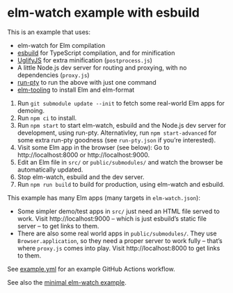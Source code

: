 # elm-watch example with esbuild

This is an example that uses:

- elm-watch for Elm compilation
- [esbuild] for TypeScript compilation, and for minification
- [UglifyJS] for extra minification (`postprocess.js`)
- A little Node.js dev server for routing and proxying, with no dependencies (`proxy.js`)
- [run-pty] to run the above with just one command
- [elm-tooling] to install Elm and elm-format

1. Run `git submodule update --init` to fetch some real-world Elm apps for demoing.
2. Run `npm ci` to install.
3. Run `npm start` to start elm-watch, esbuild and the Node.js dev server for development, using run-pty. Alternativley, run `npm start-advanced` for some extra run-pty goodness (see `run-pty.json` if you’re interested).
4. Visit some Elm app in the browser (see below): Go to http://localhost:8000 or http://localhost:9000.
5. Edit an Elm file in `src/` or `public/submodules/` and watch the browser be automatically updated.
6. Stop elm-watch, esbuild and the dev server.
7. Run `npm run build` to build for production, using elm-watch and esbuild.

This example has many Elm apps (many targets in `elm-watch.json`):

- Some simpler demo/test apps in `src/` just need an HTML file served to work. Visit http://localhost:9000 – which is just esbuild’s static file server – to get links to them.
- There are also some real world apps in `public/submodules/`. They use `Browser.application`, so they need a proper server to work fully – that’s where `proxy.js` comes into play. Visit http://localhost:8000 to get links to them.

See [example.yml] for an example GitHub Actions workflow.

See also the [minimal elm-watch example][example-minimal].

[elm-tooling]: https://elm-tooling.github.io/elm-tooling-cli
[esbuild]: https://esbuild.github.io/
[example-minimal]: https://github.com/lydell/elm-watch/tree/main/example-minimal
[example.yml]: https://github.com/lydell/elm-watch/blob/main/.github/workflows/example.yml
[run-pty]: https://github.com/lydell/run-pty/
[uglifyjs]: https://github.com/mishoo/UglifyJS
